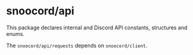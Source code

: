 # snoocord/api

This package declares internal and Discord API constants, structures and enums.

The `snoocord/api/requests` depends on `snoocord/client`.
